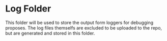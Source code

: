 # Log Folder

This folder will be used to store the output form loggers for debugging proposes.
The log files themselfs are excluded to be uploaded to the repo, but are
generated and stored in this folder.

